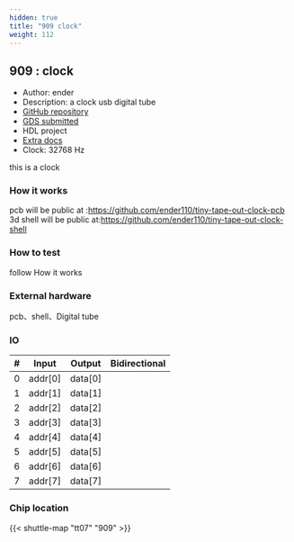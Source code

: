 ```yaml
---
hidden: true
title: "909 clock"
weight: 112
---
```


## 909 : clock

* Author: ender
* Description: a clock usb digital tube
* [GitHub repository](https://github.com/ender110/tt07-clock)
* [GDS submitted](https://github.com/ender110/tt07-clock/actions/runs/9044236933)
* HDL project
* [Extra docs]()
* Clock: 32768 Hz

this is a clock

### How it works

pcb will be public at :https://github.com/ender110/tiny-tape-out-clock-pcb
3d shell will be public at:https://github.com/ender110/tiny-tape-out-clock-shell

### How to test

follow How it works

### External hardware

pcb、shell、Digital tube


### IO

| #             | Input    | Output   | Bidirectional   |
| ------------- | -------- | -------- | --------------- |
| 0 | addr[0]  | data[0]  |         |
| 1 | addr[1]  | data[1]  |         |
| 2 | addr[2]  | data[2]  |         |
| 3 | addr[3]  | data[3]  |         |
| 4 | addr[4]  | data[4]  |         |
| 5 | addr[5]  | data[5]  |         |
| 6 | addr[6]  | data[6]  |         |
| 7 | addr[7]  | data[7]  |         |


### Chip location

{{< shuttle-map "tt07" "909" >}}
